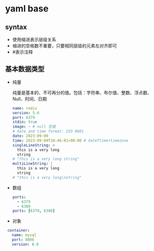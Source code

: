 # yaml base
## syntax
- 使用缩进表示层级关系
- 缩进的空格数不重要，只要相同层级的元素左对齐即可
- #表示注释

## 基本数据类型
- 纯量

  纯量是基本的、不可再分的值。包括：字符串、布尔值、整数、浮点数、Null、时间、日期
  ```yaml
  name: redis
  version: 5.6
  port: 6379
  stdin: true
  image: ~ # null 空值
  # date and time format: ISO 8601
  date: 2023-09-09
  time: 2023-09-09T10:46:01+08:00 # dateTtime+timezone
  singleLineString: >
    this is a very long
    string
  # "this is a very long string"
  multiLineString: |
    this is a very long
    string
  # "this is a very long\nstring"
  ```
- 数组
  ```yaml
  ports: 
    - 6379
    - 6380
  ports: [6379, 6380]
  ```
- 对象
 ```yaml
  container: 
    name: mysql
    port: 8806
    version: 8.0
  ```

